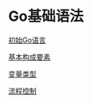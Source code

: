 # Go基础语法

[初始Go语言](https://www.wolai.com/gUoW6xTGcXgHRw81eKQ9r6 "初始Go语言")

[基本构成要素](https://www.wolai.com/3a6iTY1JhAatmXZULz4zGz "基本构成要素")

[变量类型](https://www.wolai.com/nxtMoJKJnvr2jYvnej2cxZ "变量类型")

[流程控制](https://www.wolai.com/k3kxNPuywBqfaq3QxBtaL2 "流程控制")
